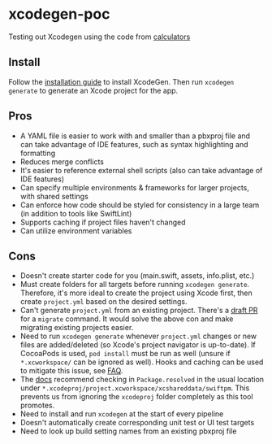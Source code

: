 # xcodegen-poc

Testing out Xcodegen using the code from [calculators](https://github.com/abhiek187/calculators)

## Install

Follow the [installation guide](https://github.com/yonaskolb/XcodeGen?tab=readme-ov-file#installing) to install XcodeGen. Then run `xcodegen generate` to generate an Xcode project for the app.

## Pros

- A YAML file is easier to work with and smaller than a pbxproj file and can take advantage of IDE features, such as syntax highlighting and formatting
- Reduces merge conflicts
- It's easier to reference external shell scripts (also can take advantage of IDE features)
- Can specify multiple environments & frameworks for larger projects, with shared settings
- Can enforce how code should be styled for consistency in a large team (in addition to tools like SwiftLint)
- Supports caching if project files haven't changed
- Can utilize environment variables

## Cons

- Doesn't create starter code for you (main.swift, assets, info.plist, etc.)
- Must create folders for all targets before running `xcodegen generate`. Therefore, it's more ideal to create the project using Xcode first, then create `project.yml` based on the desired settings.
- Can't generate `project.yml` from an existing project. There's a [draft PR](https://github.com/yonaskolb/XcodeGen/pull/735) for a `migrate` command. It would solve the above con and make migrating existing projects easier.
- Need to run `xcodegen generate` whenever `project.yml` changes or new files are added/deleted (so Xcode's project navigator is up-to-date). If CocoaPods is used, `pod install` must be run as well (unsure if `*.xcworkspace/` can be ignored as well). Hooks and caching can be used to mitigate this issue, see [FAQ](https://github.com/yonaskolb/XcodeGen/blob/master/Docs/FAQ.md#what-happens-when-i-switch-branches).
- The [docs](https://github.com/yonaskolb/XcodeGen/blob/master/Docs/Usage.md#swift-package) recommend checking in `Package.resolved` in the usual location under `*.xcodeproj/project.xcworkspace/xcshareddata/swiftpm`. This prevents us from ignoring the `xcodeproj` folder completely as this tool promotes.
- Need to install and run `xcodegen` at the start of every pipeline
- Doesn't automatically create corresponding unit test or UI test targets
- Need to look up build setting names from an existing pbxproj file
